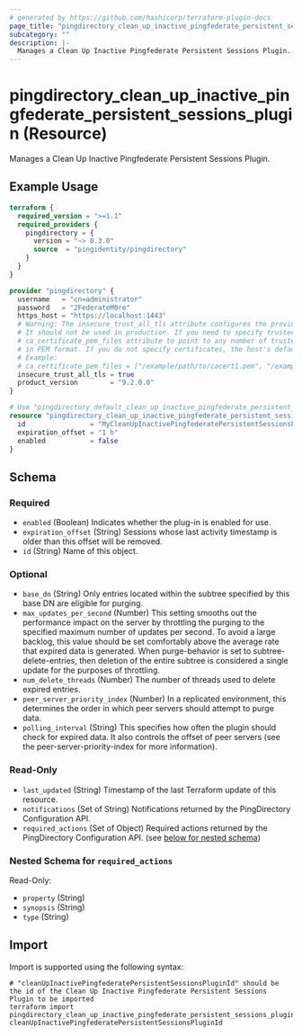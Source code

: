 ```yaml
---
# generated by https://github.com/hashicorp/terraform-plugin-docs
page_title: "pingdirectory_clean_up_inactive_pingfederate_persistent_sessions_plugin Resource - terraform-provider-pingdirectory"
subcategory: ""
description: |-
  Manages a Clean Up Inactive Pingfederate Persistent Sessions Plugin.
---
```


# pingdirectory_clean_up_inactive_pingfederate_persistent_sessions_plugin (Resource)

Manages a Clean Up Inactive Pingfederate Persistent Sessions Plugin.

## Example Usage

```terraform
terraform {
  required_version = ">=1.1"
  required_providers {
    pingdirectory = {
      version = "~> 0.3.0"
      source  = "pingidentity/pingdirectory"
    }
  }
}

provider "pingdirectory" {
  username   = "cn=administrator"
  password   = "2FederateM0re"
  https_host = "https://localhost:1443"
  # Warning: The insecure_trust_all_tls attribute configures the provider to trust any certificate presented by the PingDirectory server.
  # It should not be used in production. If you need to specify trusted CA certificates, use the
  # ca_certificate_pem_files attribute to point to any number of trusted CA certificate files
  # in PEM format. If you do not specify certificates, the host's default root CA set will be used.
  # Example:
  # ca_certificate_pem_files = ["/example/path/to/cacert1.pem", "/example/path/to/cacert2.pem"]
  insecure_trust_all_tls = true
  product_version        = "9.2.0.0"
}

# Use "pingdirectory_default_clean_up_inactive_pingfederate_persistent_sessions_plugin" if you are adopting existing configuration from the PingDirectory server into Terraform
resource "pingdirectory_clean_up_inactive_pingfederate_persistent_sessions_plugin" "myCleanUpInactivePingfederatePersistentSessionsPlugin" {
  id                = "MyCleanUpInactivePingfederatePersistentSessionsPlugin"
  expiration_offset = "1 h"
  enabled           = false
}
```

<!-- schema generated by tfplugindocs -->
## Schema

### Required

- `enabled` (Boolean) Indicates whether the plug-in is enabled for use.
- `expiration_offset` (String) Sessions whose last activity timestamp is older than this offset will be removed.
- `id` (String) Name of this object.

### Optional

- `base_dn` (String) Only entries located within the subtree specified by this base DN are eligible for purging.
- `max_updates_per_second` (Number) This setting smooths out the performance impact on the server by throttling the purging to the specified maximum number of updates per second. To avoid a large backlog, this value should be set comfortably above the average rate that expired data is generated. When purge-behavior is set to subtree-delete-entries, then deletion of the entire subtree is considered a single update for the purposes of throttling.
- `num_delete_threads` (Number) The number of threads used to delete expired entries.
- `peer_server_priority_index` (Number) In a replicated environment, this determines the order in which peer servers should attempt to purge data.
- `polling_interval` (String) This specifies how often the plugin should check for expired data. It also controls the offset of peer servers (see the peer-server-priority-index for more information).

### Read-Only

- `last_updated` (String) Timestamp of the last Terraform update of this resource.
- `notifications` (Set of String) Notifications returned by the PingDirectory Configuration API.
- `required_actions` (Set of Object) Required actions returned by the PingDirectory Configuration API. (see [below for nested schema](#nestedatt--required_actions))

<a id="nestedatt--required_actions"></a>
### Nested Schema for `required_actions`

Read-Only:

- `property` (String)
- `synopsis` (String)
- `type` (String)

## Import

Import is supported using the following syntax:

```shell
# "cleanUpInactivePingfederatePersistentSessionsPluginId" should be the id of the Clean Up Inactive Pingfederate Persistent Sessions Plugin to be imported
terraform import pingdirectory_clean_up_inactive_pingfederate_persistent_sessions_plugin.myCleanUpInactivePingfederatePersistentSessionsPlugin cleanUpInactivePingfederatePersistentSessionsPluginId
```
